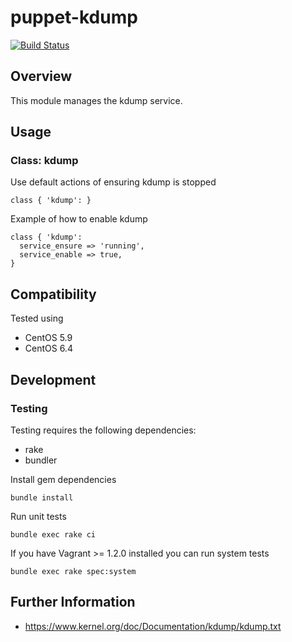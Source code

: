 # puppet-kdump

[![Build Status](https://travis-ci.org/treydock/puppet-kdump.png)](https://travis-ci.org/treydock/puppet-kdump)

## Overview

This module manages the kdump service.

## Usage

### Class: kdump

Use default actions of ensuring kdump is stopped

    class { 'kdump': }

Example of how to enable kdump

    class { 'kdump':
      service_ensure => 'running',
      service_enable => true,
    }

## Compatibility

Tested using

* CentOS 5.9
* CentOS 6.4

## Development

### Testing

Testing requires the following dependencies:

* rake
* bundler

Install gem dependencies

    bundle install

Run unit tests

    bundle exec rake ci

If you have Vagrant >= 1.2.0 installed you can run system tests

    bundle exec rake spec:system

## Further Information

* https://www.kernel.org/doc/Documentation/kdump/kdump.txt
